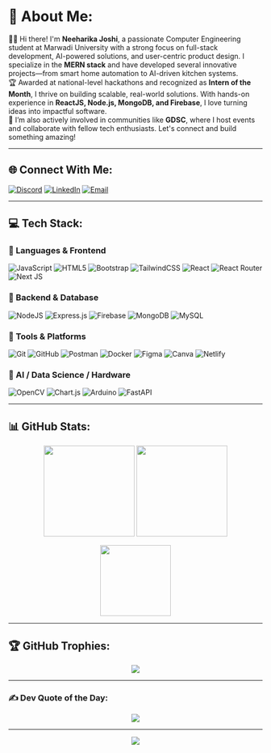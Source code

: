 # 💫 About Me:
👩‍💻 Hi there! I'm **Neeharika Joshi**, a passionate Computer Engineering student at Marwadi University with a strong focus on full-stack development, AI-powered solutions, and user-centric product design. I specialize in the **MERN stack** and have developed several innovative projects—from smart home automation to AI-driven kitchen systems.  
🏆 Awarded at national-level hackathons and recognized as **Intern of the Month**, I thrive on building scalable, real-world solutions. With hands-on experience in **ReactJS, Node.js, MongoDB, and Firebase**, I love turning ideas into impactful software.  
💬 I’m also actively involved in communities like **GDSC**, where I host events and collaborate with fellow tech enthusiasts. Let's connect and build something amazing!

---

## 🌐 Connect With Me:
[![Discord](https://img.shields.io/badge/Discord-%237289DA.svg?logo=discord&logoColor=white)](https://discord.gg/neeharika_40882)
[![LinkedIn](https://img.shields.io/badge/LinkedIn-%230077B5.svg?logo=linkedin&logoColor=white)](https://www.linkedin.com/in/neeharika-joshi-44aa65269)
[![Email](https://img.shields.io/badge/Email-D14836?logo=gmail&logoColor=white)](mailto:joshineeharika981@gmail.com)

---

## 💻 Tech Stack:

### 🔹 Languages & Frontend  
![JavaScript](https://img.shields.io/badge/javascript-%23323330.svg?style=for-the-badge&logo=javascript&logoColor=%23F7DF1E)
![HTML5](https://img.shields.io/badge/html5-%23E34F26.svg?style=for-the-badge&logo=html5&logoColor=white)
![Bootstrap](https://img.shields.io/badge/bootstrap-%238511FA.svg?style=for-the-badge&logo=bootstrap&logoColor=white)
![TailwindCSS](https://img.shields.io/badge/tailwindcss-%2338B2AC.svg?style=for-the-badge&logo=tailwind-css&logoColor=white)
![React](https://img.shields.io/badge/react-%2320232a.svg?style=for-the-badge&logo=react&logoColor=%2361DAFB)
![React Router](https://img.shields.io/badge/React_Router-CA4245?style=for-the-badge&logo=react-router&logoColor=white)
![Next JS](https://img.shields.io/badge/Next-black?style=for-the-badge&logo=next.js&logoColor=white)

### 🔹 Backend & Database  
![NodeJS](https://img.shields.io/badge/node.js-6DA55F?style=for-the-badge&logo=node.js&logoColor=white)
![Express.js](https://img.shields.io/badge/express.js-%23404d59.svg?style=for-the-badge&logo=express&logoColor=%2361DAFB)
![Firebase](https://img.shields.io/badge/firebase-a08021?style=for-the-badge&logo=firebase&logoColor=ffcd34)
![MongoDB](https://img.shields.io/badge/MongoDB-%234ea94b.svg?style=for-the-badge&logo=mongodb&logoColor=white)
![MySQL](https://img.shields.io/badge/mysql-4479A1.svg?style=for-the-badge&logo=mysql&logoColor=white)

### 🔹 Tools & Platforms  
![Git](https://img.shields.io/badge/git-%23F05033.svg?style=for-the-badge&logo=git&logoColor=white)
![GitHub](https://img.shields.io/badge/github-%23121011.svg?style=for-the-badge&logo=github&logoColor=white)
![Postman](https://img.shields.io/badge/Postman-FF6C37?style=for-the-badge&logo=postman&logoColor=white)
![Docker](https://img.shields.io/badge/docker-%230db7ed.svg?style=for-the-badge&logo=docker&logoColor=white)
![Figma](https://img.shields.io/badge/figma-%23F24E1E.svg?style=for-the-badge&logo=figma&logoColor=white)
![Canva](https://img.shields.io/badge/Canva-%2300C4CC.svg?style=for-the-badge&logo=Canva&logoColor=white)
![Netlify](https://img.shields.io/badge/netlify-%23000000.svg?style=for-the-badge&logo=netlify&logoColor=#00C7B7)

### 🔹 AI / Data Science / Hardware  
![OpenCV](https://img.shields.io/badge/opencv-%23white.svg?style=for-the-badge&logo=opencv&logoColor=white)
![Chart.js](https://img.shields.io/badge/chart.js-F5788D.svg?style=for-the-badge&logo=chart.js&logoColor=white)
![Arduino](https://img.shields.io/badge/-Arduino-00979D?style=for-the-badge&logo=Arduino&logoColor=white)
![FastAPI](https://img.shields.io/badge/FastAPI-005571?style=for-the-badge&logo=fastapi)

---

## 📊 GitHub Stats:
<p align="center">
  <img src="https://github-readme-stats.vercel.app/api?username=Maneeka03&theme=rose_pine&hide_border=false&include_all_commits=true&count_private=true" height="180px"/>
  <img src="https://github-readme-streak-stats.herokuapp.com/?user=Maneeka03&theme=rose_pine&hide_border=false" height="180px"/>
</p>

<p align="center">
  <img src="https://github-readme-stats.vercel.app/api/top-langs/?username=Maneeka03&theme=rose_pine&hide_border=false&layout=compact" height="140px"/>
</p>

---

## 🏆 GitHub Trophies:
<p align="center">
  <img src="https://github-profile-trophy.vercel.app/?username=Maneeka03&theme=flat&no-frame=true&margin-w=10" />
</p>

---

### ✍️ Dev Quote of the Day:
<p align="center">
  <img src="https://quotes-github-readme.vercel.app/api?type=horizontal&theme=tokyonight" />
</p>

---

<p align="center">
  <img src="https://visitcount.itsvg.in/api?id=Maneeka03&icon=0&color=0" />
</p>

<!-- Proudly created with GPRM ( https://gprm.itsvg.in ) -->
